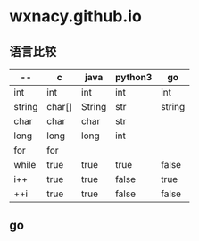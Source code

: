 # wxnacy.github.io

## 语言比较

 --     |   c     | java    | python3   | go
------  |------   |-------  |--------   |------
int     | int     | int     | int       | int
string  | char[]  | String  | str       | string
char    | char    | char    | str       |
long    | long    | long    | int       |
for     | for
while   | true    | true    | true      | false
i++     | true    | true    | false     | true
++i     | true    | true    | false     | false

## go


